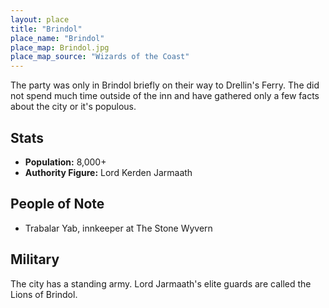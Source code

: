 ```yaml
---
layout: place
title: "Brindol"
place_name: "Brindol"
place_map: Brindol.jpg
place_map_source: "Wizards of the Coast"
---
```

The party was only in Brindol briefly on their way to Drellin's Ferry. The did not spend much time outside of the inn and have gathered only a few facts about the city or it's populous.

## Stats
* **Population:** 8,000+
* **Authority Figure:** Lord Kerden Jarmaath

## People of Note
* Trabalar Yab, innkeeper at The Stone Wyvern

## Military
The city has a standing army. Lord Jarmaath's elite guards are called the Lions of Brindol.

